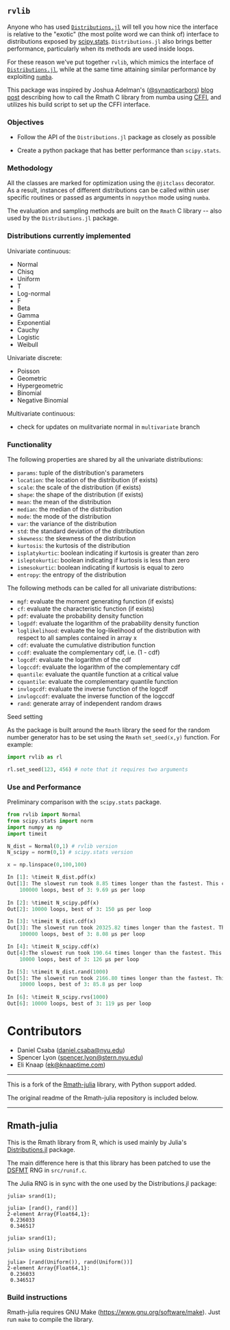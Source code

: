 ## `rvlib`

Anyone who has used [`Distributions.jl`](https://github.com/JuliaStats/Distributions.jl) will tell
you how nice the interface is relative to the "exotic" (the most polite word
we can think of) interface to distributions exposed by
[scipy.stats](http://docs.scipy.org/doc/scipy-0.17.1/reference/stats.html).
`Distributions.jl` also brings better performance, particularly when its
methods are used inside loops.

For these reason we've put together `rvlib`, which mimics the
interface of [`Distributions.jl`](https://github.com/JuliaStats/Distributions.jl), while at the same
time attaining similar performance by exploiting [`numba`](http://numba.pydata.org/).

This package was inspired by Joshua Adelman's ([@synapticarbors](https://github.com/synapticarbors)) 
[blog post](https://www.continuum.io/blog/developer-blog/calling-c-libraries-numba-using-cffi) describing how 
to call the Rmath C library from numba using [CFFI](http://cffi.readthedocs.io/), and utilizes his build script 
to set up the CFFI interface.

### Objectives

* Follow the API of the `Distributions.jl` package as closely as possible 

* Create a python package that has better performance than `scipy.stats`. 

### Methodology

All the classes are marked for optimization using the `@jitclass` decorator. As a result, instances of different distributions can be called within user specific routines or passed as arguments in `nopython` mode using `numba`.

The evaluation and sampling methods are built on the `Rmath` C library -- also used by the `Distributions.jl` package.

### Distributions currently implemented

Univariate continuous:

* Normal
* Chisq
* Uniform
* T
* Log-normal
* F
* Beta
* Gamma
* Exponential
* Cauchy
* Logistic
* Weibull

Univariate discrete:

* Poisson
* Geometric
* Hypergeometric
* Binomial
* Negative Binomial


Multivariate continuous:

* check for updates on mulitvariate normal in `multivariate` branch

### Functionality

The following properties are shared by all the univariate distributions:

* `params`: tuple of the distribution's parameters
* `location`: the location of the distribution (if exists)
* `scale`: the scale of the distribution (if exists)
* `shape`: the shape of the distribution (if exists)
* `mean`: the mean of the distribution
* `median`: the median of the distribution
* `mode`: the mode of the distribution
* `var`: the variance of the distribution
* `std`: the standard deviation of the distribution
* `skewness`: the skewness of the distribution
* `kurtosis`: the kurtosis of the distribution
* `isplatykurtic`: boolean indicating if kurtosis is greater than zero
* `isleptokurtic`: boolean indicating if kurtosis is less than zero
* `ismesokurtic`: boolean indicating if kurtosis is equal to zero
* `entropy`: the entropy of the distribution

The following methods can be called for all univariate distributions:

* `mgf`: evaluate the moment generating function (if exists)
* `cf`: evaluate the characteristic function (if exists)
* `pdf`: evaluate the probability density function
* `logpdf`: evaluate the logarithm of the prabability density function
* `loglikelihood`: evaluate the log-likelihood of the distribution with respect to all samples contained in array x
* `cdf`: evaluate the cumulative distribution function
* `ccdf`: evaluate the complementary cdf, i.e. (1 - cdf)
* `logcdf`: evaluate the logarithm of the cdf
* `logccdf`: evaluate the logarithm of the complementary cdf
* `quantile`: evaluate the quantile function at a critical value
* `cquantile`: evaluate the complementary quantile function
* `invlogcdf`: evaluate the inverse function of the logcdf
* `invlogccdf`: evaluate the inverse function of the logccdf
* `rand`: generate array of independent random draws

Seed setting

As the package is built around the `Rmath` library the seed for the random number generator has to be set using the `Rmath` `set_seed(x,y)` function. For example:

```python
import rvlib as rl

rl.set_seed(123, 456) # note that it requires two arguments
```


### Use and Performance

Preliminary comparison with the `scipy.stats` package.

```python
from rvlib import Normal
from scipy.stats import norm
import numpy as np
import timeit

N_dist = Normal(0,1) # rvlib version
N_scipy = norm(0,1) # scipy.stats version

x = np.linspace(0,100,100)
```


```python
In [1]: %timeit N_dist.pdf(x)
Out[1]: The slowest run took 8.85 times longer than the fastest. This could mean that an intermediate result is being cached.
    100000 loops, best of 3: 9.69 µs per loop
    
In [2]: %timeit N_scipy.pdf(x)
Out[2]: 10000 loops, best of 3: 150 µs per loop
```


```python
In [3]: %timeit N_dist.cdf(x)
Out[3]: The slowest run took 20325.82 times longer than the fastest. This could mean that an intermediate result is being cached.
    100000 loops, best of 3: 8.08 µs per loop

In [4]: %timeit N_scipy.cdf(x)
Out[4]:The slowest run took 190.64 times longer than the fastest. This could mean that an intermediate result is being cached.
    10000 loops, best of 3: 126 µs per loop
```


```python
In [5]: %timeit N_dist.rand(1000)
Out[5]: The slowest run took 2166.80 times longer than the fastest. This could mean that an intermediate result is being cached.
    10000 loops, best of 3: 85.8 µs per loop
    
In [6]: %timeit N_scipy.rvs(1000)
Out[6]: 10000 loops, best of 3: 119 µs per loop
```


# Contributors

* Daniel Csaba (daniel.csaba@nyu.edu)
* Spencer Lyon (spencer.lyon@stern.nyu.edu)
* Eli Knaap (ek@knaaptime.com)

---

This is a fork of the [Rmath-julia](https://github.com/JuliaLang/Rmath-julia)
library, with Python support added.

The original readme of the Rmath-julia repository is included below.

---

## Rmath-julia

This is the Rmath library from R, which is used mainly by Julia's
[Distributions.jl](https://github.com/JuliaStats/Distributions.jl)
package.

The main difference here is that this library has been patched to use
the [DSFMT](http://www.math.sci.hiroshima-u.ac.jp/~m-mat/MT/SFMT/) RNG
in `src/runif.c`.

The Julia RNG is in sync with the one used by the Distributions.jl package:

````
julia> srand(1);

julia> [rand(), rand()]
2-element Array{Float64,1}:
 0.236033
 0.346517

julia> srand(1);

julia> using Distributions

julia> [rand(Uniform()), rand(Uniform())]
2-element Array{Float64,1}:
 0.236033
 0.346517
````

### Build instructions

Rmath-julia requires GNU Make (https://www.gnu.org/software/make). Just run
`make` to compile the library.
